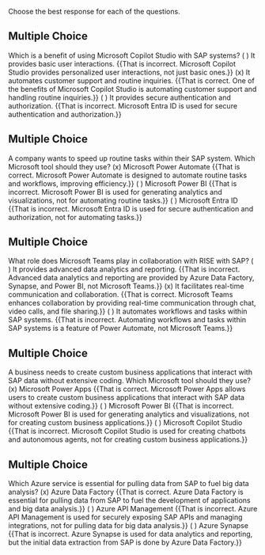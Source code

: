 Choose the best response for each of the questions.

## Multiple Choice
Which is a benefit of using Microsoft Copilot Studio with SAP systems?
( ) It provides basic user interactions. {{That is incorrect. Microsoft Copilot Studio provides personalized user interactions, not just basic ones.}}
(x) It automates customer support and routine inquiries. {{That is correct. One of the benefits of Microsoft Copilot Studio is automating customer support and handling routine inquiries.}}
( ) It provides secure authentication and authorization. {{That is incorrect. Microsoft Entra ID is used for secure authentication and authorization.}}

## Multiple Choice
A company wants to speed up routine tasks within their SAP system. Which Microsoft tool should they use?
(x) Microsoft Power Automate {{That is correct. Microsoft Power Automate is designed to automate routine tasks and workflows, improving efficiency.}}
( ) Microsoft Power BI {{That is incorrect. Microsoft Power BI is used for generating analytics and visualizations, not for automating routine tasks.}}
( ) Microsoft Entra ID {{That is incorrect. Microsoft Entra ID is used for secure authentication and authorization, not for automating tasks.}}

## Multiple Choice
What role does Microsoft Teams play in collaboration with RISE with SAP?
( ) It provides advanced data analytics and reporting. {{That is incorrect. Advanced data analytics and reporting are provided by Azure Data Factory, Synapse, and Power BI, not Microsoft Teams.}}
(x) It facilitates real-time communication and collaboration. {{That is correct. Microsoft Teams enhances collaboration by providing real-time communication through chat, video calls, and file sharing.}}
( ) It automates workflows and tasks within SAP systems. {{That is incorrect. Automating workflows and tasks within SAP systems is a feature of Power Automate, not Microsoft Teams.}}

## Multiple Choice
A business needs to create custom business applications that interact with SAP data without extensive coding. Which Microsoft tool should they use?
(x) Microsoft Power Apps {{That is correct. Microsoft Power Apps allows users to create custom business applications that interact with SAP data without extensive coding.}}
( ) Microsoft Power BI {{That is incorrect. Microsoft Power BI is used for generating analytics and visualizations, not for creating custom business applications.}}
( ) Microsoft Copilot Studio {{That is incorrect. Microsoft Copilot Studio is used for creating chatbots and autonomous agents, not for creating custom business applications.}}

## Multiple Choice
Which Azure service is essential for pulling data from SAP to fuel big data analysis?
(x) Azure Data Factory {{That is correct. Azure Data Factory is essential for pulling data from SAP to fuel the development of applications and big data analysis.}}
( ) Azure API Management {{That is incorrect. Azure API Management is used for securely exposing SAP APIs and managing integrations, not for pulling data for big data analysis.}}
( ) Azure Synapse {{That is incorrect. Azure Synapse is used for data analytics and reporting, but the initial data extraction from SAP is done by Azure Data Factory.}}
